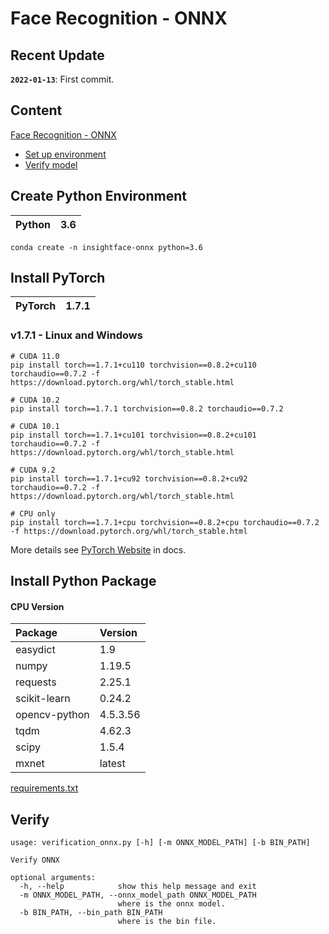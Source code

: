 
# Face Recognition - ONNX

## Recent Update

**`2022-01-13`**: First commit.



## Content
[Face Recognition - ONNX]()
- [Set up environment](#set-up)
- [Verify model](#verify)


## Create Python Environment

| Python                    | 3.6       | 
| :---                      | :---      |

```
conda create -n insightface-onnx python=3.6
```

## Install PyTorch

| PyTorch                   | 1.7.1     | 
| :---                      | :---      |

### v1.7.1 - Linux and Windows  
```shell
# CUDA 11.0
pip install torch==1.7.1+cu110 torchvision==0.8.2+cu110 torchaudio==0.7.2 -f https://download.pytorch.org/whl/torch_stable.html

# CUDA 10.2
pip install torch==1.7.1 torchvision==0.8.2 torchaudio==0.7.2

# CUDA 10.1
pip install torch==1.7.1+cu101 torchvision==0.8.2+cu101 torchaudio==0.7.2 -f https://download.pytorch.org/whl/torch_stable.html

# CUDA 9.2
pip install torch==1.7.1+cu92 torchvision==0.8.2+cu92 torchaudio==0.7.2 -f https://download.pytorch.org/whl/torch_stable.html

# CPU only
pip install torch==1.7.1+cpu torchvision==0.8.2+cpu torchaudio==0.7.2 -f https://download.pytorch.org/whl/torch_stable.html
```
More details see [PyTorch Website](https://pytorch.org/get-started/previous-versions/) in docs.



## Install Python Package
#### CPU Version

| Package                   | Version   | 
| :---                      | :---      |
| easydict                  | 1.9       |
| numpy                     | 1.19.5    |
| requests                  | 2.25.1    |
| scikit-learn              | 0.24.2    |
| opencv-python             | 4.5.3.56  |
| tqdm                      | 4.62.3    |
| scipy                     | 1.5.4     |
| mxnet                     | latest    |

[requirements.txt](requirements.txt)


## Verify
```
usage: verification_onnx.py [-h] [-m ONNX_MODEL_PATH] [-b BIN_PATH]

Verify ONNX

optional arguments:
  -h, --help            show this help message and exit
  -m ONNX_MODEL_PATH, --onnx_model_path ONNX_MODEL_PATH
                        where is the onnx model.
  -b BIN_PATH, --bin_path BIN_PATH
                        where is the bin file.
```
